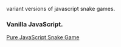 variant versions of javascript snake games.

### Vanilla JavaScript.

[Pure JavaScript Snake Game](https://github.com/yuetong3yu/js-snake-game/tree/master/vanilla)
